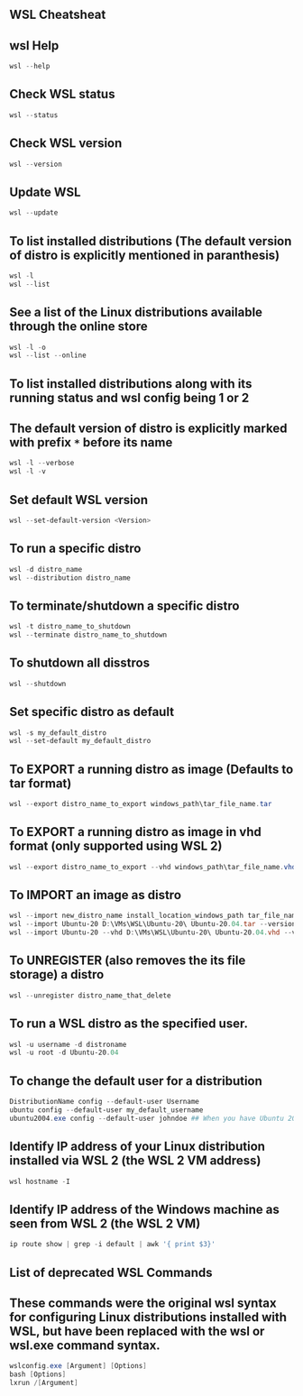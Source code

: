 ## WSL Cheatsheat

## wsl Help
```powershell
wsl --help
```

## Check WSL status
```powershell
wsl --status
```

## Check WSL version
```powershell
wsl --version
```

## Update WSL
```powershell
wsl --update
```

## To list installed distributions (The default version of distro is explicitly mentioned in paranthesis)
```powershell
wsl -l
wsl --list
```

## See a list of the Linux distributions available through the online store
```powershell
wsl -l -o
wsl --list --online
```

## To list installed distributions along with its running status and wsl config being 1 or 2 
## The default version of distro is explicitly marked with prefix `*` before its name
```powershell
wsl -l --verbose
wsl -l -v
```

## Set default WSL version
```powershell
wsl --set-default-version <Version>
```

## To run a specific distro
```powershell
wsl -d distro_name
wsl --distribution distro_name
```

## To terminate/shutdown a specific distro
```powershell
wsl -t distro_name_to_shutdown
wsl --terminate distro_name_to_shutdown
```

## To shutdown all disstros
```powershell
wsl --shutdown
```

## Set specific distro as default
```powershell
wsl -s my_default_distro
wsl --set-default my_default_distro
```

## To EXPORT a running distro as image (Defaults to tar format)
```powershell
wsl --export distro_name_to_export windows_path\tar_file_name.tar
```

## To EXPORT a running distro as image in vhd format (only supported using WSL 2)
```powershell
wsl --export distro_name_to_export --vhd windows_path\tar_file_name.vhd
```

## To IMPORT an image as distro
```powershell
wsl --import new_distro_name install_location_windows_path tar_file_name.tar --version wsl-version-1-or-2
wsl --import Ubuntu-20 D:\VMs\WSL\Ubuntu-20\ Ubuntu-20.04.tar --version 2 ## Setting my secondary HDD as storate loc for new distro
wsl --import Ubuntu-20 --vhd D:\VMs\WSL\Ubuntu-20\ Ubuntu-20.04.vhd --version 2 ## Importing distro in vhd format
```

## To UNREGISTER (also removes the its file storage) a distro
```powershell
wsl --unregister distro_name_that_delete
```

## To run a WSL distro as the specified user.
```powershell
wsl -u username -d distroname
wsl -u root -d Ubuntu-20.04
```

## To change the default user for a distribution
```powershell
DistributionName config --default-user Username
ubuntu config --default-user my_default_username
ubuntu2004.exe config --default-user johndoe ## When you have Ubuntu 20.04 version installed from the Microsoft Store
```

## Identify IP address of your Linux distribution installed via WSL 2 (the WSL 2 VM address)
```powershell
wsl hostname -I
```

## Identify IP address of the Windows machine as seen from WSL 2 (the WSL 2 VM)
```powershell
ip route show | grep -i default | awk '{ print $3}'
```

## List of deprecated WSL Commands
## These commands were the original wsl syntax for configuring Linux distributions installed with WSL, but have been replaced with the wsl or wsl.exe command syntax.
```powershell
wslconfig.exe [Argument] [Options]
bash [Options]
lxrun /[Argument]
```
